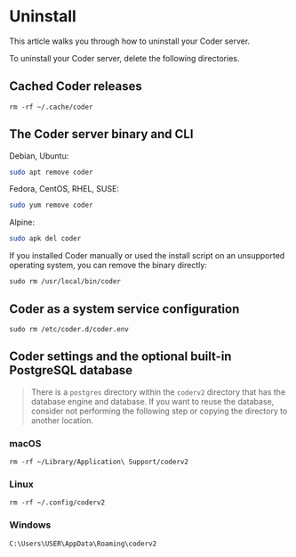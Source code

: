 # Uninstall

This article walks you through how to uninstall your Coder server.

To uninstall your Coder server, delete the following directories.

## Cached Coder releases

```console
rm -rf ~/.cache/coder
```

## The Coder server binary and CLI

Debian, Ubuntu:

```sh
sudo apt remove coder
```

Fedora, CentOS, RHEL, SUSE:

```sh
sudo yum remove coder
```

Alpine:

```sh
sudo apk del coder
```

If you installed Coder manually or used the install script on an unsupported operating system, you can remove the binary directly:

```console
sudo rm /usr/local/bin/coder
```

## Coder as a system service configuration

```console
sudo rm /etc/coder.d/coder.env
```

## Coder settings and the optional built-in PostgreSQL database

> There is a `postgres` directory within the `coderv2` directory that has the
> database engine and database. If you want to reuse the database, consider
> not performing the following step or copying the directory to another
> location.

### macOS

```console
rm -rf ~/Library/Application\ Support/coderv2
```

### Linux

```console
rm -rf ~/.config/coderv2
```

### Windows

```console
C:\Users\USER\AppData\Roaming\coderv2
```
